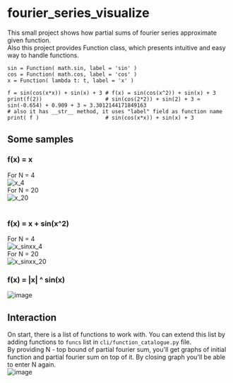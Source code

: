 # fourier_series_visualize
This small project shows how partial sums of fourier series approximate given function. <br>
Also this project provides Function class, which presents intuitive and easy way to handle functions. <br>
```
sin = Function( math.sin, label = 'sin' )
cos = Function( math.cos, label = 'cos' )
x = Function( lambda t: t, label = 'x' )

f = sin(cos(x*x)) + sin(x) + 3 # f(x) = sin(cos(x^2)) + sin(x) + 3
print(f(2))                    # sin(cos(2*2)) + sin(2) + 3 ≈ sin(-0.654) + 0.909 + 3 ≈ 3.3012144171849163
# also it has __str__ method, it uses "label" field as function name
print( f )                     # sin(cos(x*x)) + sin(x) + 3
```
## Some samples
### f(x) = x
For N = 4 <br>
 ![x_4](https://user-images.githubusercontent.com/99137907/210859403-2b461626-e8a2-403b-8400-04fcdc32bdd3.png)
 <br>
For N = 20 <br>
 ![x_20](https://user-images.githubusercontent.com/99137907/210859572-c2b62b65-9209-4dac-b4b6-27f2ba5da7b2.png)
 <br>
<br>
### f(x) = x + sin(x^2)
For N = 4 <br>
 ![x_sinxx_4](https://user-images.githubusercontent.com/99137907/210859805-79b4a75c-af61-4f3e-9303-49c5122d1bfb.png)
 <br>
For N = 20 <br>
 ![x_sinxx_20](https://user-images.githubusercontent.com/99137907/210859021-549289d5-ff6e-4331-8181-864dd1efa63f.png)
 <br>
### f(x) = |x| ^ sin(x)
 ![image](https://user-images.githubusercontent.com/99137907/214660857-605cd238-7013-4fee-8110-db4368011dd8.png)
 <br>
 
## Interaction
On start, there is a list of functions to work with. You can extend this list by adding functions to `funcs` list in `cli/function_catalogue.py` file. <br>
By providing N - top bound of partial fourier sum, you'll get graphs of initial function and partial fourier sum on top of it. By closing graph you'll be able to enter N again. <br> 
![image](https://user-images.githubusercontent.com/99137907/210856382-d64759b4-1fcb-4fd3-8e24-ac27cd09db43.png) <br>
